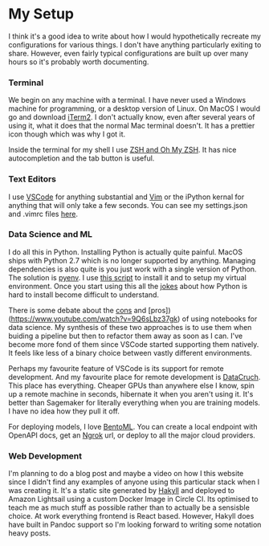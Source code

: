 # My Setup

I think it's a good idea to write about how I would hypothetically recreate my configurations for various things. I don't have anything particularly exiting to share. However, even fairly typical configurations are built up over many hours so it's probably worth documenting.

### Terminal

We begin on any machine with a terminal. I have never used a Windows machine for programming, or a desktop version of Linux. On MacOS I would go and download <a href="https://iterm2.com/">iTerm2</a>. I don't actually know, even after several years of using it, what it does that the normal Mac terminal doesn't. It has a prettier icon though which was why I got it.

Inside the terminal for my shell I use <a href="https://ohmyz.sh/">ZSH and Oh My ZSH</a>. It has nice autocompletion and the tab button is useful.

### Text Editors

I use <a href="https://code.visualstudio.com/">VSCode</a> for anything substantial and <a href="https://www.vim.org/">Vim</a> or the iPython kernal for anything that will only take a few seconds. You can see my settings.json and .vimrc files [here](https://github.com/HenryDashwood/website).

### Data Science and ML

I do all this in Python. Installing Python is actually quite painful. MacOS ships with Python 2.7 which is no longer supported by anything. Managing dependencies is also quite is you just work with a single version of Python. The solution is [pyenv](https://github.com/pyenv/pyenv). I use [this script](https://github.com/HenryDashwood/dot-files/blob/master/setup_python.sh) to install it and to setup my virtual environment. Once you start using this all the [jokes](https://xkcd.com/1987/) about how Python is hard to install become difficult to understand.

There is some debate about the [cons](https://www.youtube.com/watch?v=7jiPeIFXb6U&t=1s) and [pros])(https://www.youtube.com/watch?v=9Q6sLbz37gk) of using notebooks for data science. My synthesis of these two approaches is to use them when buiding a pipeline but then to refactor them away as soon as I can. I've become more fond of them since VSCode started supporting them natively. It feels like less of a binary choice between vastly different environments.

Perhaps my favourite feature of VSCode is its support for remote development. And my favourite place for remote development is [DataCruch](https://datacrunch.io/). This place has everything. Cheaper GPUs than anywhere else I know, spin up a remote machine in seconds, hibernate it when you aren't using it. It's better than Sagemaker for literally everything when you are training models. I have no idea how they pull it off.

For deploying models, I love [BentoML](https://github.com/bentoml/BentoML). You can create a local endpoint with OpenAPI docs, get an [Ngrok](https://ngrok.com/) url, or deploy to all the major cloud providers.

### Web Development

I'm planning to do a blog post and maybe a video on how I this website since I didn't find any examples of anyone using this particular stack when I was creating it. It's a static site generated by [Hakyll](https://jaspervdj.be/hakyll/) and deployed to Amazon Lightsail using a custom Docker Image in Circle CI. Its optimised to teach me as much stuff as possible rather than to actually be a sensisble choice. At work everything frontend is React based. However, Hakyll does have built in Pandoc support so I'm looking forward to writing some notation heavy posts.
